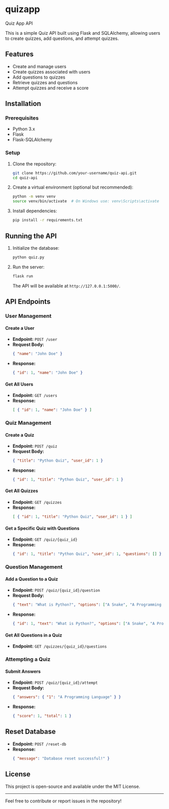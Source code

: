 # quizapp
Quiz App API

This is a simple Quiz API built using Flask and SQLAlchemy, allowing users to create quizzes, add questions, and attempt quizzes.

## Features
- Create and manage users
- Create quizzes associated with users
- Add questions to quizzes
- Retrieve quizzes and questions
- Attempt quizzes and receive a score

## Installation
### Prerequisites
- Python 3.x
- Flask
- Flask-SQLAlchemy

### Setup
1. Clone the repository:
   ```sh
   git clone https://github.com/your-username/quiz-api.git
   cd quiz-api
   ```
2. Create a virtual environment (optional but recommended):
   ```sh
   python -m venv venv
   source venv/bin/activate  # On Windows use: venv\Scripts\activate
   ```
3. Install dependencies:
   ```sh
   pip install -r requirements.txt
   ```

## Running the API
1. Initialize the database:
   ```sh
   python quiz.py
   ```
2. Run the server:
   ```sh
   flask run
   ```
   The API will be available at `http://127.0.0.1:5000/`.

## API Endpoints

### User Management
#### Create a User
- **Endpoint:** `POST /user`
- **Request Body:**
  ```json
  { "name": "John Doe" }
  ```
- **Response:**
  ```json
  { "id": 1, "name": "John Doe" }
  ```

#### Get All Users
- **Endpoint:** `GET /users`
- **Response:**
  ```json
  [ { "id": 1, "name": "John Doe" } ]
  ```

### Quiz Management
#### Create a Quiz
- **Endpoint:** `POST /quiz`
- **Request Body:**
  ```json
  { "title": "Python Quiz", "user_id": 1 }
  ```
- **Response:**
  ```json
  { "id": 1, "title": "Python Quiz", "user_id": 1 }
  ```

#### Get All Quizzes
- **Endpoint:** `GET /quizzes`
- **Response:**
  ```json
  [ { "id": 1, "title": "Python Quiz", "user_id": 1 } ]
  ```

#### Get a Specific Quiz with Questions
- **Endpoint:** `GET /quiz/{quiz_id}`
- **Response:**
  ```json
  { "id": 1, "title": "Python Quiz", "user_id": 1, "questions": [] }
  ```

### Question Management
#### Add a Question to a Quiz
- **Endpoint:** `POST /quiz/{quiz_id}/question`
- **Request Body:**
  ```json
  { "text": "What is Python?", "options": ["A Snake", "A Programming Language"], "correct_answer": "A Programming Language" }
  ```
- **Response:**
  ```json
  { "id": 1, "text": "What is Python?", "options": ["A Snake", "A Programming Language"], "correct_answer": "A Programming Language" }
  ```

#### Get All Questions in a Quiz
- **Endpoint:** `GET /quizzes/{quiz_id}/questions`

### Attempting a Quiz
#### Submit Answers
- **Endpoint:** `POST /quiz/{quiz_id}/attempt`
- **Request Body:**
  ```json
  { "answers": { "1": "A Programming Language" } }
  ```
- **Response:**
  ```json
  { "score": 1, "total": 1 }
  ```

## Reset Database
- **Endpoint:** `POST /reset-db`
- **Response:**
  ```json
  { "message": "Database reset successful!" }
  ```

## License
This project is open-source and available under the MIT License.

---
Feel free to contribute or report issues in the repository!

